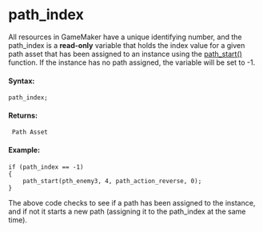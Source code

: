 # path_index

All resources in GameMaker have a unique identifying number, and the
path_index is a **read-only** variable that holds the index value for a
given path asset that has been assigned to an instance using the
[path_start()](../path_start) function. If the instance has no path
assigned, the variable will be set to -1.

#### Syntax:

``` gml
path_index;
```

#### Returns:

``` gml
 Path Asset
```

#### Example:

``` gml
if (path_index == -1)
{
    path_start(pth_enemy3, 4, path_action_reverse, 0);
}
```

The above code checks to see if a path has been assigned to the
instance, and if not it starts a new path (assigning it to the
path_index at the same time).
